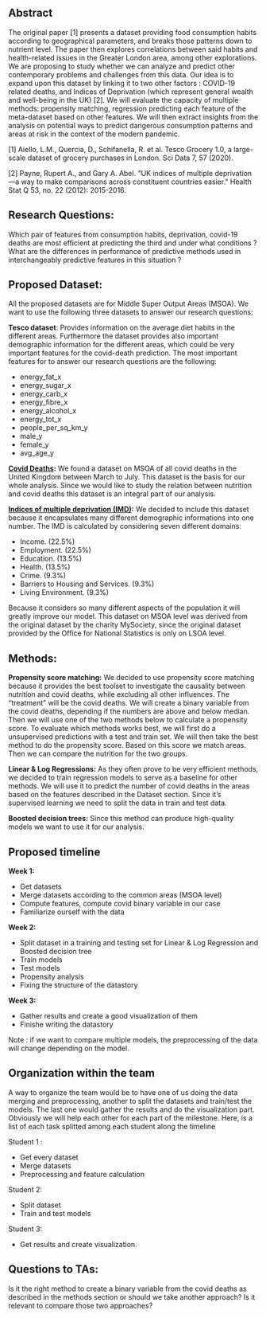 ## Abstract

The original paper [1] presents a dataset providing food consumption habits according to geographical parameters, and breaks those patterns down to nutrient level. The paper then explores correlations between said habits and health-related issues in the Greater London area, among other explorations. We are proposing to study whether we can analyze and predict other contemporary problems and challenges from this data. Our idea is to expand upon this dataset by linking it to two other factors : COVID-19 related deaths, and Indices of Deprivation (which represent general wealth and well-being in the UK) [2]. We will evaluate the capacity of multiple methods: propensity matching, regression predicting each feature of the meta-dataset based on other features. We will then extract insights from the analysis on potential ways to predict dangerous consumption patterns and areas at risk in the context of the modern pandemic.

[1] Aiello, L.M., Quercia, D., Schifanella, R. et al. Tesco Grocery 1.0, a large-scale dataset of grocery purchases in London. Sci Data 7, 57 (2020).

[2] Payne, Rupert A., and Gary A. Abel. "UK indices of multiple deprivation—a way to make comparisons across constituent countries easier." Health Stat Q 53, no. 22 (2012): 2015-2016.

## Research Questions:
Which pair of features from consumption habits, deprivation, covid-19 deaths are most efficient at predicting the third and under what conditions ?  
What are the differences in performance of predictive methods used in interchangeably predictive features in this situation ?


## Proposed Dataset:
All the proposed datasets are for Middle Super Output Areas (MSOA). We want to use the following three datasets to answer our research questions:

**Tesco dataset**: Provides information on the average diet habits in the different areas. Furthermore the dataset provides also important demographic information for the different areas, which could be very important features for the covid-death prediction. The most important features for to answer our research questions are the following:
* energy_fat_x
* energy_sugar_x
* energy_carb_x
* energy_fibre_x
* energy_alcohol_x
* energy_tot_x
* people_per_sq_km_y
* male_y
* female_y
* avg_age_y

**[Covid Deaths](
https://www.ons.gov.uk/peoplepopulationandcommunity/birthsdeathsandmarriages/deaths/datasets/deathsinvolvingcovid19bylocalareaanddeprivation):** We found a dataset on MSOA of all covid deaths in the United Kingdom between March to July. This dataset is the basis for our whole analysis. Since we would like to study the relation between nutrition and covid deaths this dataset is an integral part of our analysis. 


**[Indices of multiple deprivation  (IMD)](
https://research.mysociety.org/sites/imd2019/about/):** We decided to include this dataset because it encapsulates many different demographic informations into one number. The IMD is calculated by considering seven different domains:
* Income. (22.5%)
* Employment. (22.5%)
* Education. (13.5%)
* Health. (13.5%)
* Crime. (9.3%)
* Barriers to Housing and Services. (9.3%)
* Living Environment. (9.3%)

Because it considers so many different aspects of the population it will greatly improve our model. This dataset on MSOA level was derived from the original dataset by the charity MySociety, since the original dataset provided by the Office for National Statistics is only on LSOA level. 

## Methods:
**Propensity score matching:** We decided to use propensity score matching because it provides the best toolset to investigate the causality between nutrition and covid deaths, while excluding all other influences. The “treatment” will be the covid deaths. We will create a binary variable from the covid deaths, depending if the numbers are above and below median. Then we will use one of the two methods below to calculate a propensity score. To evaluate which methods works best, we will first do a unsupervised predictions with a test and train set. We will then take the best method to do the propensity score. Based on this score we match areas. Then we can compare the nutrition for the two groups. 

**Linear & Log Regressions:** As they often prove to be very efficient methods, we decided to train regression models to serve as a baseline for other methods. We will use it to predict the number of covid deaths in the areas based on the features described in the Dataset section. Since it’s supervised learning we need to split the data in train and test data. 

**Boosted decision trees:** Since this method can produce high-quality models we want to use it for our analysis. 


## Proposed timeline
**Week 1:**
* Get datasets
* Merge datasets according to the common areas (MSOA level)
* Compute features, compute covid binary variable in our case
* Familiarize ourself with the data

**Week 2:**
* Split dataset in a training and testing set for Linear & Log Regression and Boosted decision tree
* Train models
* Test models
* Propensity analysis
* Fixing the structure of the datastory

**Week 3:**
* Gather results and create a good visualization of them
* Finishe writing the datastory

Note : if we want to compare multiple models, the preprocessing of the data will change depending on the model.

## Organization within the team

A way to organize the team would be to have one of us doing the data merging and preprocessing, another to split the datasets and train/test the models. The last one would gather the results and do the visualization part. Obviously we will help each other for each part of the milestone. Here, is a list of each task splitted among each student along the timeline

Student 1 :  
* Get every dataset
* Merge datasets
* Preprocessing and feature calculation

Student 2:  
* Split dataset 
* Train and test models

Student 3:  
* Get results and create visualization.

## Questions to TAs:

Is it the right method to create a binary variable from the covid deaths as described in the methods section or should we take another approach?
Is it relevant to compare those two approaches?
